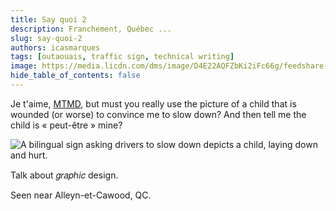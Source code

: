 ```yaml
---
title: Say quoi 2
description: Franchement, Québec ...
slug: say-quoi-2
authors: icasmarques
tags: [outaouais, traffic sign, technical writing]
image: https://media.licdn.com/dms/image/D4E22AQFZbKi2iFc66g/feedshare-shrink_2048_1536/0/1707797864099?e=1710979200&v=beta&t=WcBP8d9Xu6yWuOgVbFDSIEVbjl7wxMrZcL2iuN2Vne8
hide_table_of_contents: false
---
```


Je t'aime, [MTMD](https://www.linkedin.com/company/ministere-des-transports-du-quebec), but must you really use the picture of a child that is wounded (or worse) to convince me to slow down? And then tell me the child is « peut-être » mine? 

![A bilingual sign asking drivers to slow down depicts a child, laying down and hurt.](https://media.licdn.com/dms/image/D4E22AQFZbKi2iFc66g/feedshare-shrink_2048_1536/0/1707797864099?e=1710979200&v=beta&t=WcBP8d9Xu6yWuOgVbFDSIEVbjl7wxMrZcL2iuN2Vne8)

Talk about 𝑔𝑟𝑎𝑝ℎ𝑖𝑐 design.

Seen near Alleyn-et-Cawood, QC.
